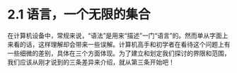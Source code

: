 # 2.1 语言，一个无限的集合

在计算机设备中，常规来说，“语法”是用来“描述”一门“语言”的。然而单从字面上来看的话，这样理解却会带来一些误解。计算机高手和初学者在看待这个问题上有一些细微的差别，具体在三个方面体现。为了建立和划定我们探讨的界限和范围，我们应该从刚才说到的三条差异来介绍，就从第三条开始吧！